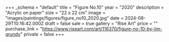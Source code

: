 +++
_schema = "default"
title = "Figure No.10"
year = "2020"
description = "Acrylic on paper"
size = "22 x 22 cm"
image = "images/paintings/figures/figure_no10_2020.jpg"
date = 2024-08-29T10:16:42.000Z
draft = false
sale = true
gallery = "Rise Art"
price = ""
purchase_link = "https://www.riseart.com/art/116370/figure-no-10-by-jim-grundy"
private = false
+++
